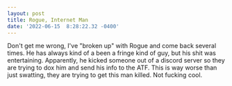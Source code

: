 ```yaml
--- 
layout: post 
title: Rogue, Internet Man 
date: '2022-06-15  8:28:22.32 -0400' 
--- 
```

Don't get me wrong, I've "broken up" with Rogue and come back several times. He has always kind of a been a 
fringe kind of guy, but his shit was entertaining. Apparently, he kicked someone out of a discord server so they 
are trying to dox him and send his info to the ATF. This is way worse than just swatting, they are trying to get 
this man killed. Not fucking cool. 
